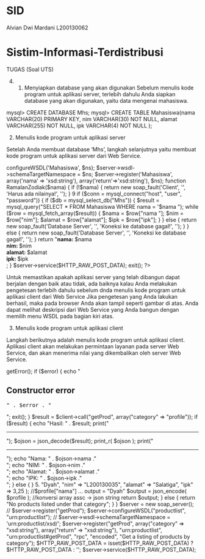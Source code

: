# SID

Alvian Dwi Mardani
L200130062

# Sistim-Informasi-Terdistribusi
TUGAS (Soal UTS)

4.	1. Menyiapkan database yang akan digunakan
Sebelum menulis kode program untuk aplikasi server, terlebih dahulu Anda siapkan database yang akan digunakan, yaitu data mengenai mahasiswa.

mysql> CREATE DATABASE Mhs;
mysql> CREATE TABLE Mahasiswa(nama VARCHAR(20) PRIMARY KEY, nim
VARCHAR(30) NOT NULL, alamat VARCHAR(255) NOT NULL, ipk
VARCHAR(4)
NOT NULL
);

2. Menulis kode program untuk aplikasi server

Setelah Anda membuat database ‘Mhs’, langkah selanjutnya yaitu membuat kode program untuk aplikasi server dari Web Service.

<?
require_once('nusoap.php');
$ns = "http://localhost:libnusoap/";
$server = new soap_server;
$server->configureWSDL('Mahasiswa', $ns);
$server->wsdl->schemaTargetNamespace = $ns;
$server->register('Mahasiswa', array('nama’ => 'xsd:string'),
array('return'=>'xsd:string'), $ns);
function RamalanZodiak($nama) {
if (!$nama) {
return new soap_fault('Client', '', 'Harus ada nilainya!', '');
}
9
if ($conn = mysql_connect("host", "user", "password")) {
if ($db = mysql_select_db("Mhs")) {
$result = mysql_query("SELECT * FROM Mahasiswa WHERE
nama = '$nama ");
while ($row = mysql_fetch_array($result)) {
$nama = $row["nama "];
$nim = $row["nim"];
$alamat = $row["alamat"];
$ipk = $row["ipk"];
}
} else {
return new soap_fault('Database Server', '', 'Koneksi ke
database gagal!', '');
}
} else {
return new soap_fault('Database Server', '', 'Koneksi ke database
gagal!', '');
}
return "<b>nama: </b>$nama<br>
<b>nim: </b>$nim<br>
<b>alamat: </b>$alamat<br>
<b>ipk: </b>$ipk<br>;
}
$server->service($HTTP_RAW_POST_DATA);
exit();
?>
Untuk memastikan apakah aplikasi server yang telah dibangun dapat berjalan dengan baik atau tidak, ada baiknya kalau Anda melakukan pengetesan terlebih dahulu sebelum dnda menulis kode program untuk aplikasi client dari Web Service Jika pengetesan yang Anda lakukan berhasil, maka pada browser Anda akan tampil seperti gambar di atas. Anda dapat melihat deskripsi dari Web Service yang Anda bangun dengan memilih menu WSDL pada bagian kiri atas. 

3. 	Menulis kode program untuk aplikasi client

Langkah berikutnya adalah menulis kode program untuk aplikasi client. Aplikasi client akan melakukan permintaan layanan pada server Web Service, dan akan menerima nilai yang dikembalikan oleh server Web Service.

<?php
require_once "lib/nusoap.php";

$wsdl = "http://localhost/sid/soapjsonserver.php?wsdl"; 
$client = new nusoap_client($wsdl,'wsdl');

$error = $client->getError(); 
if ($error) {
    echo "<h2>Constructor error</h2><pre>" . $error . "</pre>";
    exit(); 
}


$result = $client->call("getProd", array("category" => "profile"));

if ($result) {
    echo "Hasil: "  . $result; 
    print("<hr>");
    $ojson = json_decode($result);
    print_r( $ojson );
    print("<hr>");
    echo "Nama: " . $ojson->nama ."<br>";
    echo "NIM: " . $ojson->nim ."<br>";
    echo "Alamat: " . $ojson->alamat ."<br>";
    echo "IPK: " . $ojson->ipk ."<br>";

} else {

}


5.
<?php
require_once "lib/nusoap.php";


	function getProd($category) {
		if ($category == "profile") {
			
			
			$buku = array("The WordPress Anthology",
				"PHP Master: Write Cutting Edge Code",
				"Build Your Own Website the Right Way");
			
			
			$profile = array(
					"nama" => "Dyah",
					"nim" => "L200130035",
					"alamat" => "Salatiga",
					"ipk" => 3,25
			);

			//$profile["nama"]   ... output = "Dyah" 
			
			
			$output = json_encode( $profile );  //konversi array assc -> json string
			
			return  $output;
		}
		else {
			return "No products listed under that category";
		}
	}

$server = new soap_server();
// $server->register("getProd");

$server->configureWSDL("productlist", "urn:productlist");
// $server->wsdl->schemaTargetNamespace = 'urn:productlist/xsd/';
$server->register("getProd",
	array("category" => "xsd:string"),
	array("return" => "xsd:string"),
    "urn:productlist",
    "urn:productlist#getProd",
    "rpc",
    "encoded",
    "Get a listing of products by category");

$HTTP_RAW_POST_DATA = isset($HTTP_RAW_POST_DATA) ? $HTTP_RAW_POST_DATA : '';
$server->service($HTTP_RAW_POST_DATA);



